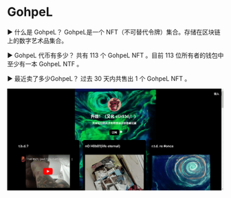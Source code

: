 # GohpeL

▶ 什么是 GohpeL？
GohpeL是一个 NFT（不可替代令牌）集合。存储在区块链上的数字艺术品集合。

▶ GohpeL 代币有多少？
共有 113 个 GohpeL NFT 。目前 113 位所有者的钱包中至少有一本 GohpeL NTF 。

▶ 最近卖了多少GohpeL？
过去 30 天内共售出 1 个 GohpeL NFT 。

![nft](23151231_new.png)
